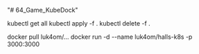   "# 64_Game_KubeDock" 

kubectl get all
kubectl apply -f .
kubectl delete -f .

docker pull luk4om/...
docker run -d --name luk4om/halls-k8s -p 3000:3000
